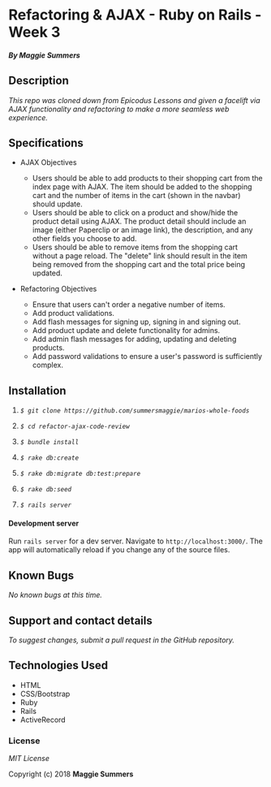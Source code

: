 # Refactoring & AJAX - Ruby on Rails - Week 3

#### _By Maggie Summers_

## Description

_This repo was cloned down from Epicodus Lessons and given a facelift via AJAX functionality and refactoring to make a more seamless web experience._

##  Specifications
  * AJAX Objectives

    * Users should be able to add products to their shopping cart from the index page with AJAX. The item should be added to the shopping cart and the number of items in the cart (shown in the navbar) should update.
    * Users should be able to click on a product and show/hide the product detail using AJAX. The product detail should include an image (either Paperclip or an image link), the description, and any other fields you choose to add.
    * Users should be able to remove items from the shopping cart without a page reload. The "delete" link should result in the item being removed from the shopping cart and the total price being updated.


  * Refactoring Objectives   

    * Ensure that users can't order a negative number of items.
    * Add product validations.
    * Add flash messages for signing up, signing in and signing out.
    * Add product update and delete functionality for admins.
    * Add admin flash messages for adding, updating and deleting products.
    * Add password validations to ensure a user's password is sufficiently complex.

## Installation

  1. _`$ git clone https://github.com/summersmaggie/marios-whole-foods`_

  2. _`$ cd refactor-ajax-code-review`_

  3. _`$ bundle install`_

  4. _`$ rake db:create`_

  5. _`$ rake db:migrate db:test:prepare`_

  6. _`$ rake db:seed`_

  7. _`$ rails server`_

#### Development server

Run `rails server` for a dev server. Navigate to `http://localhost:3000/`. The app will automatically reload if you change any of the source files.

## Known Bugs

  _No known bugs at this time._

## Support and contact details

  _To suggest changes, submit a pull request in the GitHub repository._

## Technologies Used

  * HTML
  * CSS/Bootstrap
  * Ruby
  * Rails
  * ActiveRecord

### License

  *MIT License*

Copyright (c) 2018 **Maggie Summers**
